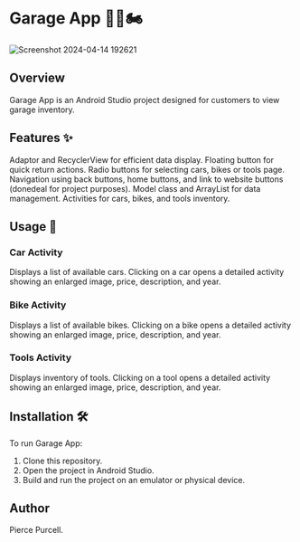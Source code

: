 # Garage App 🚗🔧🏍️

![Screenshot 2024-04-14 192621](https://github.com/PierceP123/Garage-App-Android-Studio/assets/108479412/06b93d9a-07bc-4322-b308-0594587bda9f)

## Overview

Garage App is an Android Studio project designed for customers to view garage inventory. 

## Features ✨

Adaptor and RecyclerView for efficient data display.
Floating button for quick return actions.
Radio buttons for selecting cars, bikes or tools page.
Navigation using back buttons, home buttons, and link to website buttons (donedeal for project purposes).
Model class and ArrayList for data management.
Activities for cars, bikes, and tools inventory.

## Usage 📱

### Car Activity
Displays a list of available cars.
Clicking on a car opens a detailed activity showing an enlarged image, price, description, and year.

### Bike Activity
Displays a list of available bikes.
Clicking on a bike opens a detailed activity showing an enlarged image, price, description, and year.

### Tools Activity
Displays inventory of tools.
Clicking on a tool opens a detailed activity showing an enlarged image, price, description, and year.

## Installation 🛠️

To run Garage App:
1. Clone this repository.
2. Open the project in Android Studio.
3. Build and run the project on an emulator or physical device.

## Author
Pierce Purcell.

